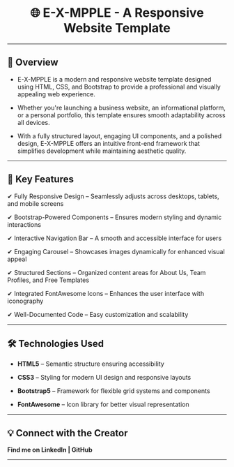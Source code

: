 <h1 align="center"> 🌐 E-X-MPPLE - A Responsive Website Template </h1>

---

## 📌 Overview

- E-X-MPPLE is a modern and responsive website template designed using HTML, CSS, and Bootstrap to provide a professional and visually appealing web experience. 

- Whether you're launching a business website, an informational platform, or a personal portfolio, this template ensures smooth adaptability across all devices.

- With a fully structured layout, engaging UI components, and a polished design, E-X-MPPLE offers an intuitive front-end framework that simplifies development while maintaining aesthetic quality.

---

## 🎯 Key Features

✔ Fully Responsive Design – Seamlessly adjusts across desktops, tablets, and mobile screens 

✔ Bootstrap-Powered Components – Ensures modern styling and dynamic interactions 

✔ Interactive Navigation Bar – A smooth and accessible interface for users 

✔ Engaging Carousel – Showcases images dynamically for enhanced visual appeal 

✔ Structured Sections – Organized content areas for About Us, Team Profiles, and Free Templates 

✔ Integrated FontAwesome Icons – Enhances the user interface with iconography 

✔ Well-Documented Code – Easy customization and scalability

---

## 🛠️ Technologies Used

- **HTML5** – Semantic structure ensuring accessibility

- **CSS3** – Styling for modern UI design and responsive layouts

- **Bootstrap5** – Framework for flexible grid systems and components

- **FontAwesome** – Icon library for better visual representation

---

## 💡 Connect with the Creator

**Find me on LinkedIn | GitHub**

---

